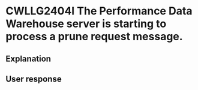 # CWLLG2404I The Performance Data Warehouse server is starting to process a prune request message.

## Explanation

## User response
